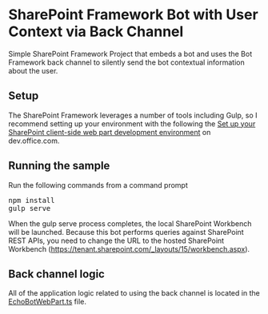 # SharePoint Framework Bot with User Context via Back Channel
Simple SharePoint Framework Project that embeds a bot and uses the Bot Framework back channel to silently send the bot contextual information about the user.

## Setup
The SharePoint Framework leverages a number of tools including Gulp, so I recommend setting up your environment with the following the [Set up your SharePoint client-side web part development environment](https://dev.office.com/sharepoint/docs/spfx/set-up-your-development-environment) on dev.office.com.

## Running the sample
Run the following commands from a command prompt

<pre>
npm install
gulp serve
</pre>

When the gulp serve process completes, the local SharePoint Workbench will be launched. Because this bot performs queries against SharePoint REST APIs, you need to change the URL to the hosted SharePoint Workbench (https://tenant.sharepoint.com/_layouts/15/workbench.aspx).

## Back channel logic
All of the application logic related to using the back channel is located in the [EchoBotWebPart.ts](https://github.com/richdizz/SPFx-1-Way-Bot-Back-Channel/blob/master/src/webparts/echoBot/EchoBotWebPart.ts) file.